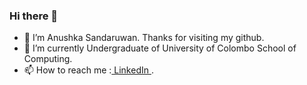 ### Hi there 👋
 - 🔭 I’m Anushka Sandaruwan. Thanks for visiting my github.
 - 🌱 I’m currently Undergraduate of University of Colombo School of Computing.
 - 📫 How to reach me :<a href="https://www.linkedin.com/in/anushkasandaruwan/"> LinkedIn </a>.
 
 
<!--
Here are some ideas to get you started:

- 🔭 I’m currently working on ...
- 🌱 I’m currently learning ...
- 👯 I’m looking to collaborate on ...
- 🤔 I’m looking for help with ...
- 💬 Ask me about ...
- 📫 How to reach me: ...
- 😄 Pronouns: ...
- ⚡ Fun fact: ...
-->

